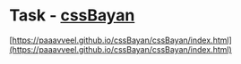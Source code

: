 # Task - [cssBayan](https://github.com/DrDiman/CSS-Bayan-task)

[https://paaavveel.github.io/cssBayan/cssBayan/index.html](https://paaavveel.github.io/cssBayan/cssBayan/index.html)
